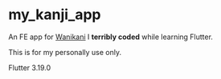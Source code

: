 # my_kanji_app

An FE app for [Wanikani](https://www.wanikani.com/) I **terribly coded** while learning Flutter.

This is for my personally use only. 

Flutter 3.19.0
